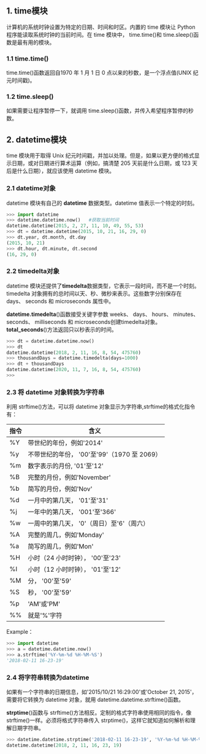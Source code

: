 
## 1. time模块

计算机的系统时钟设置为特定的日期、时间和时区。内置的 time 模块让 Python 程序能读取系统时钟的当前时间。在 time 模块中， time.time()和 time.sleep()函数是最有用的模块。


### 1.1 time.time()

time.time()函数返回自1970 年 1 月 1 日 0 点以来的秒数，是一个浮点值(UNIX 纪元时间戳)。


### 1.2 time.sleep()

如果需要让程序暂停一下，就调用 time.sleep()函数，并传入希望程序暂停的秒数。


## 2. datetime模块

time 模块用于取得 Unix 纪元时间戳，并加以处理。但是，如果以更方便的格式显示日期，或对日期进行算术运算（例如，搞清楚 205 天前是什么日期，或 123 天后是什么日期），就应该使用 datetime 模块。


### 2.1 datetime对象

datetime 模块有自己的 **datetime** 数据类型。datetime 值表示一个特定的时刻。

```python
>>> import datetime 
>>> datetime.datetime.now()   #获取当前时间
datetime.datetime(2015, 2, 27, 11, 10, 49, 55, 53)
>>> dt = datetime.datetime(2015, 10, 21, 16, 29, 0)
>>> dt.year, dt.month, dt.day 
(2015, 10, 21)
>>> dt.hour, dt.minute, dt.second 
(16, 29, 0)
```


### 2.2 timedelta对象

datetime 模块还提供了**timedelta**数据类型，它表示一段时间，而不是一个时刻。timedelta 对象拥有的总时间以天、秒、微秒来表示。这些数字分别保存在 days、 seconds 和 microseconds 属性中。

**datetime.timedelta**()函数接受关键字参数 weeks、 days、 hours、 minutes、 seconds、 milliseconds 和 microseconds创建timedelta对象。
**total_seconds**()方法返回只以秒表示的时间。

```python
>>> dt = datetime.datetime.now()
>>> dt
datetime.datetime(2018, 2, 11, 16, 8, 54, 475760)
>>> thousandDays = datetime.timedelta(days=1000)
>>> dt + thousandDays
datetime.datetime(2020, 11, 7, 16, 8, 54, 475760)
>>>
```


### 2.3 将 datetime 对象转换为字符串

利用 strftime()方法，可以将 datetime 对象显示为字符串,strftime的格式化指令有：

| 指令 | 含义 |
| --- | --- |
| %Y | 带世纪的年份，例如'2014' |
| %y | 不带世纪的年份， '00'至'99'（1970 至 2069） |
| %m | 数字表示的月份, '01'至'12' |
| %B | 完整的月份，例如'November' |
| %b | 简写的月份，例如'Nov' |
| %d | 一月中的第几天， '01'至'31' |
| %j | 一年中的第几天， '001'至'366' |
| %w | 一周中的第几天， '0'（周日）至'6'（周六） |
| %A | 完整的周几，例如'Monday' |
| %a | 简写的周几，例如'Mon' |
| %H | 小时（24 小时时钟）， '00'至'23' |
| %I | 小时（12 小时时钟）， '01'至'12' |
| %M | 分， '00'至'59' |
| %S | 秒， '00'至'59' |
| %p | 'AM'或'PM' |
| %% | 就是'%'字符 |


Example：

```python
>>> import datetime
>>> a = datetime.datetime.now()
>>> a.strftime('%Y-%m-%d %H-%M-%S')
'2018-02-11 16-23-19'
```


### 2.4 将字符串转换为datetime

如果有一个字符串的日期信息，如'2015/10/21 16:29:00'或'October 21, 2015'，需要将它转换为 datetime 对象，就用 datetime.datetime.strftime()函数。

**strptime**()函数与 strftime()方法相反。定制的格式字符串使用相同的指令，像 strftime()一样。必须将格式字符串传入 strptime()，这样它就知道如何解析和理解日期字符串。

```python
>>> datetime.datetime.strptime('2018-02-11 16-23-19', '%Y-%m-%d %H-%M-%S')
datetime.datetime(2018, 2, 11, 16, 23, 19)
```
